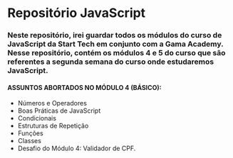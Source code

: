# Repositório JavaScript



### Neste repositório, irei guardar todos os módulos do curso de JavaScript da Start Tech em conjunto com a Gama Academy. Nesse repositório, contém os módulos 4 e 5 do curso que são referentes a segunda semana do curso onde estudaremos JavaScript. 

#### ASSUNTOS ABORTADOS NO MÓDULO 4 (BÁSICO):

* Números e Operadores
* Boas Práticas de JavaScript
* Condicionais
* Estruturas de Repetição
* Funções
* Classes
* Desafio do Módulo 4: Validador de CPF.

